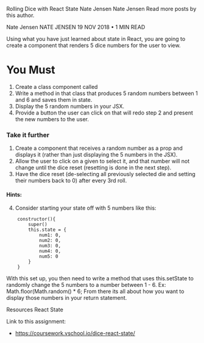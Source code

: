 Rolling Dice with React State
Nate Jensen
Nate Jensen
Read more posts by this author.

Nate Jensen
NATE JENSEN
19 NOV 2018 • 1 MIN READ



Using what you have just learned about state in React, you are going to create a <DiceBox /> component that renders 5 dice numbers for the user to view.

# You Must
1. Create a class component called <DiceBox />
2. Write a method in that class that produces 5 random numbers between 1 and 6 and saves them in state.
3. Display the 5 random numbers in your <DiceBox /> JSX.
4. Provide a button the user can click on that will redo step 2 and present the new numbers to the user.


### Take it further
1. Create a <Die /> component that receives a random number as a prop and displays it (rather than just displaying the 5 numbers in the <DiceBox /> JSX).
2. Allow the user to click on a given <Die /> to select it, and that number will not change until the dice reset (resetting is done in the next step).
3. Have the dice reset (de-selecting all previously selected die and setting their numbers back to 0) after every 3rd roll.
#### Hints:
4. Consider starting your state off with 5 numbers like this:

```class App extends Component {
    constructor(){
        super()
        this.state = {
            num1: 0,
            num2: 0,
            num3: 0,
            num4: 0,
            num5: 0
        }
    }
```

With this set up, you then need to write a method that uses this.setState to randomly change the 5 numbers to a number between 1 - 6.
Ex: Math.floor(Math.random() * 6;
From there its all about how you want to display those numbers in your return statement.

Resources
React State


Link to this assignment: 
* https://coursework.vschool.io/dice-react-state/